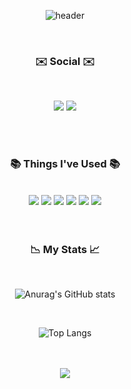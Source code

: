 <div align="center"> 

![header](https://capsule-render.vercel.app/api?type=waving&color=timeAuto&section=header&text=Jsjin&fontColor=feffff)

</br>

<h3 align="center"><b>✉️ Social ✉️</b></h3>

</br>

<a href="mailto:jsjin7371@gmail.com"><img src="https://img.shields.io/badge/Gmail-D14836?style=for-the-badge&logo=gmail&logoColor=white&link=mailto:jsjin7371@gmail.com"/></a>
<a href="https://jsjin.tistory.com/"><img src="http://img.shields.io/badge/Tistory-000000?style=for-the-badge&logo=tistory&logoColor=white&link=https://jsjin.tistory.com/"/></a>

</br>
</br>

<h3 align="center"><b>📚 Things I've Used 📚</b></h3>

</br>

<!--dart-->
<img src="https://img.shields.io/badge/Dart-0175C2?style=for-the-badge&logo=flutter&logoColor=white"/>
<!--flutter-->
<img src="https://img.shields.io/badge/Flutter-02569B?style=for-the-badge&logo=flutter&logoColor=white"/>
<!--C -->
<img src="https://img.shields.io/badge/C-A8B9CC?style=for-the-badge&logo=c&logoColor=white"/>
<!--C++-->
<img src="https://img.shields.io/badge/c++-%2300599C.svg?style=for-the-badge&logo=C%2B%2B&logoColor=white"/>
<!--Python-->
<img src="https://img.shields.io/badge/Python-00599C?style=for-the-badge&logo=python&logoColor=white"/>
<!--firebase-->
<img src="https://img.shields.io/badge/Firebase-FFCA28?style=for-the-badge&logo=firebase&logoColor=white"/>

</br>
</br>
</br>

<h3 align="center"><b>📉 My Stats 📈</b></h3>

</br>

![Anurag's GitHub stats](https://github-readme-stats.vercel.app/api?username=jsjin7371&show_icons=true&theme=transparent)

</br>

![Top Langs](https://github-readme-stats.vercel.app/api/top-langs/?username=jsjin7371&layout=compact&theme=dark) 

</br>


</br>

<img src="https://capsule-render.vercel.app/api?type=waving&color=timeAuto&section=footer"/>

</div>
